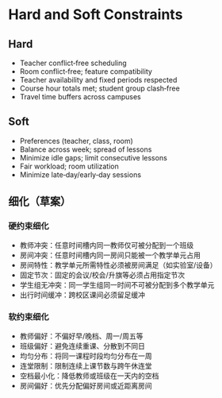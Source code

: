 # Hard and Soft Constraints

## Hard

- Teacher conflict‑free scheduling
- Room conflict‑free; feature compatibility
- Teacher availability and fixed periods respected
- Course hour totals met; student group clash‑free
- Travel time buffers across campuses

## Soft

- Preferences (teacher, class, room)
- Balance across week; spread of lessons
- Minimize idle gaps; limit consecutive lessons
- Fair workload; room utilization
- Minimize late‑day/early‑day sessions

## 细化（草案）

### 硬约束细化

- 教师冲突：任意时间槽内同一教师仅可被分配到一个班级
- 房间冲突：任意时间槽内同一房间只能被一个教学单元占用
- 房间特性：教学单元所需特性必须被房间满足（如实验室/设备）
- 固定节次：固定的会议/校会/升旗等必须占用指定节次
- 学生组无冲突：同一学生组同一时间不可被分配到多个教学单元
- 出行时间缓冲：跨校区课间必须留足缓冲

### 软约束细化

- 教师偏好：不偏好早/晚档、周一/周五等
- 班级偏好：避免连续重课、分散到不同日
- 均匀分布：将同一课程时段均匀分布在一周
- 连堂限制：限制连续上课节数与跨午休连堂
- 空档最小化：降低教师或班级在一天内的空档
- 房间偏好：优先分配偏好房间或近距离房间

